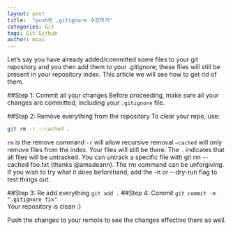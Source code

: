 ```yaml
---
layout: post
title:  "push된 .gitignore 수정하기"
categories: Git
tags: Git Github
author: moai
---
```


Let’s say you have already added/committed some files to your git repository and you then add them to your .gitignore; these files will still be present in your repository index. This article we will see how to get rid of them.

##Step 1: Commit all your changes
Before proceeding, make sure all your changes are committed, including your `.gitignore` file.

##Step 2: Remove everything from the repository
To clear your repo, use:

```bash
git rm -r --cached .
```
`rm` is the remove command
`-r` will allow recursive removal
`–cached` will only remove files from the index. Your files will still be there.
The `.` indicates that all files will be untracked. You can untrack a specific file with git rm --cached foo.txt (thanks @amadeann).
The rm command can be unforgiving. If you wish to try what it does beforehand, add the -n or --dry-run flag to test things out.

##Step 3: Re add everything
`git add .`
##Step 4: Commit
`git commit -m ".gitignore fix"`  
Your repository is clean :)

Push the changes to your remote to see the changes effective there as well.

